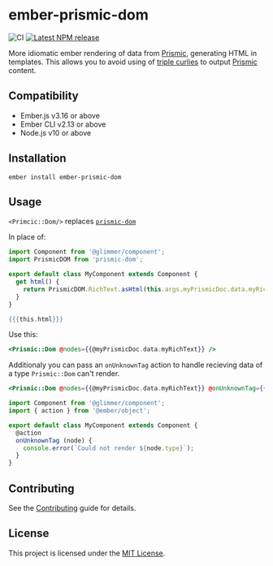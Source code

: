 
ember-prismic-dom
==============================================================================

![CI](https://github.com/qonto/ember-prismic-dom/workflows/CI/badge.svg)
[![Latest NPM release][npm-badge]][npm-badge-url]

[npm-badge]: https://img.shields.io/npm/v/ember-prismic-dom.svg
[npm-badge-url]: https://www.npmjs.com/package/ember-prismic-dom

More idiomatic ember rendering of data from [Prismic](https://prismic.io/), generating HTML in templates. This allows you to avoid using of [triple curlies](https://handlebarsjs.com/guide/#html-escaping) to output [Prismic](https://prismic.io/) content.


Compatibility
------------------------------------------------------------------------------

* Ember.js v3.16 or above
* Ember CLI v2.13 or above
* Node.js v10 or above


Installation
------------------------------------------------------------------------------

```
ember install ember-prismic-dom
```


Usage
------------------------------------------------------------------------------

`<Primcic::Dom/>` replaces [`prismic-dom`](https://github.com/prismicio/prismic-dom)

In place of:
```js
import Component from '@glimmer/component';
import PrismicDOM from 'prismic-dom';

export default class MyComponent extends Component {
  get html() {
    return PrismicDOM.RichText.asHtml(this.args.myPrismicDoc.data.myRichText)
  }
}
```

```hbs
{{{this.html}}}
```

Use this:
```hbs
<Prismic::Dom @nodes={{@myPrismicDoc.data.myRichText}} />
```

Additionaly you can pass an `onUnknownTag` action to handle recieving data of a type `Prismic::Dom` can't render.

```hbs
<Prismic::Dom @nodes={{@myPrismicDoc.data.myRichText}} @onUnknownTag={{this.onUnknownTag}} />
```

```js
import Component from '@glimmer/component';
import { action } from '@ember/object';

export default class MyComponent extends Component {
  @action
  onUnknownTag (node) {
    console.error(`Could not render ${node.type}`);
  }
}
```


Contributing
------------------------------------------------------------------------------

See the [Contributing](CONTRIBUTING.md) guide for details.


License
------------------------------------------------------------------------------

This project is licensed under the [MIT License](LICENSE.md).

